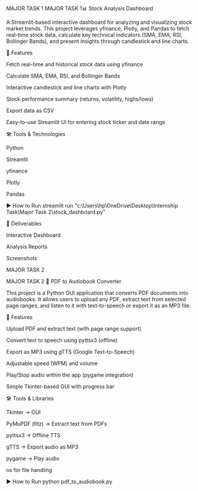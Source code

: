 MAJOR TASK 1
MAJOR TASK 1📊 Stock Analysis Dashboard

A Streamlit-based interactive dashboard for analyzing and visualizing stock market trends.
This project leverages yfinance, Plotly, and Pandas to fetch real-time stock data, calculate key technical indicators (SMA, EMA, RSI, Bollinger Bands), and present insights through candlestick and line charts.

🚀 Features

Fetch real-time and historical stock data using yfinance

Calculate SMA, EMA, RSI, and Bollinger Bands

Interactive candlestick and line charts with Plotly

Stock performance summary (returns, volatility, highs/lows)

Export data as CSV

Easy-to-use Streamlit UI for entering stock ticker and date range

🛠 Tools & Technologies

Python

Streamlit

yfinance

Plotly

Pandas

▶️ How to Run
streamlit run "c:\Users\hp\OneDrive\Desktop\Internship Task\Major Task 2\stock_dashboard.py"

📌 Deliverables

Interactive Dashboard

Analysis Reports

Screenshots

MAJOR TASK 2

MAJOR TASK 2 📖 PDF to Audiobook Converter

This project is a Python GUI application that converts PDF documents into audiobooks.
It allows users to upload any PDF, extract text from selected page ranges, and listen to it with text-to-speech or export it as an MP3 file.

🚀 Features

Upload PDF and extract text (with page range support)

Convert text to speech using pyttsx3 (offline)

Export as MP3 using gTTS (Google Text-to-Speech)

Adjustable speed (WPM) and volume

Play/Stop audio within the app (pygame integration)

Simple Tkinter-based GUI with progress bar

🛠 Tools & Libraries

Tkinter → GUI

PyMuPDF (fitz) → Extract text from PDFs

pyttsx3 → Offline TTS

gTTS → Export audio as MP3

pygame → Play audio

os for file handling

▶️ How to Run
python pdf_to_audiobook.py







